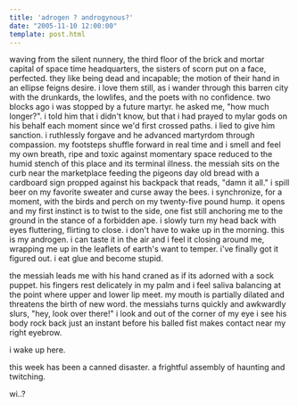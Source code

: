 ```yaml
---
title: 'adrogen ? androgynous?'
date: "2005-11-10 12:00:00"
template: post.html
---
```


waving from the silent nunnery, the third floor of the brick and mortar capital of space time headquarters, the sisters of scorn put on a face, perfected. they like being dead and incapable; the motion of their hand in an ellipse feigns desire. i love them still, as i wander through this barren city with the drunkards, the lowlifes, and the poets with no confidence. two blocks ago i was stopped by a future martyr. he asked me, "how much longer?". i told him that i didn't know, but that i had prayed to mylar gods on his behalf each moment since we'd first crossed paths. i lied to give him sanction. i ruthlessly forgave and he advanced martyrdom through compassion. my footsteps shuffle forward in real time and i smell and feel my own breath, ripe and toxic against momentary space reduced to the humid stench of this place and its terminal illness. the messiah sits on the curb near the marketplace feeding the pigeons day old bread with a cardboard sign propped against his backpack that reads, "damn it all." i spill beer on my favorite sweater and curse away the bees. i synchronize, for a moment, with the birds and perch on my twenty-five pound hump. it opens and my first instinct is to twist to the side, one fist still anchoring me to the ground in the stance of a forbidden ape. i slowly turn my head back with eyes fluttering, flirting to close. i don't have to wake up in the morning. this is my androgen. i can taste it in the air and i feel it closing around me, wrapping me up in the leaflets of earth's want to temper. i've finally got it figured out. i eat glue and become stupid.

the messiah leads me with his hand craned as if its adorned with a sock puppet. his fingers rest delicately in my palm and i feel saliva balancing at the point where upper and lower lip meet. my mouth is partially dilated and threatens the birth of new word. the messiahs turns quickly and awkwardly slurs, "hey, look over there!" i look and out of the corner of my eye i see his body rock back just an instant before his balled fist makes contact near my right eyebrow.

i wake up here.

this week has been a canned disaster. a frightful assembly of haunting and twitching.

wi..?